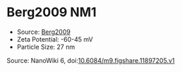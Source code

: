 <a name="material" />

# Berg2009 NM1
<script type="application/ld+json">
  {
    "@context": "https://schema.org/",
    "@type": "ChemicalSubstance",
    "@id": "https://egonw.github.io/nanowiki/nanowiki145.html#material",
    "http://purl.org/dc/terms/conformsTo":
      {
        "@type": "CreativeWork",
        "@id": "https://bioschemas.org/profiles/ChemicalSubstance/0.4-RELEASE/"
      },
    "identfier": "145",
    "name": "Berg2009 NM1",
    "url": "https://egonw.github.io/nanowiki/nanowiki145.html#material",
    "sameAs": "http://127.0.0.1/mediawiki/index.php/Special:URIResolver/Berg2009_NM1"
  }
</script>


* Source: [Berg2009](articleBerg2009.md)
* Zeta Potential: -60-45 mV
* Particle Size: 27 nm


Source: NanoWiki 6, doi:[10.6084/m9.figshare.11897205.v1](https://doi.org/10.6084/m9.figshare.11897205.v1)
